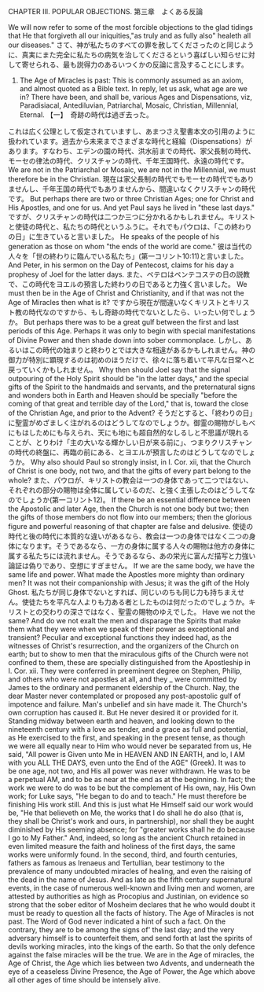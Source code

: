 CHAPTER III. POPULAR OBJECTIONS.
第三章　よくある反論

We will now refer to some of the most forcible objections to the glad tidings that He that forgiveth all our iniquities,"as truly and as fully also" healeth all our diseases."
さて、神が私たちのすべての罪を赦してくださったのと同じように、真実にまた完全に私たちの病気を治してくださるという喜ばしい知らせに対して寄せられる、最も説得力のあるいつくかの反論に言及することにします。

1. The Age of Miracles is past: This is commonly assumed as an axiom, and almost quoted as a Bible text. In reply, let us ask, what age are we in? There have been, and shall be, various Ages and Dispensations, viz, Paradisiacal, Antediluvian, Patriarchal, Mosaic, Christian, Millennial, Eternal.
【一】　奇跡の時代は過ぎ去った。

これは広く公理として仮定されていますし、あまつさえ聖書本文の引用のように扱われています。過去から未来までさまざまな時代と経綸（Dispensations）があります。すなわち、エデンの園の時代、洪水前までの時代、家父長制の時代、モーセの律法の時代、クリスチャンの時代、千年王国時代、永遠の時代です。
We are not in the Patriarchal or Mosaic, we are not in the Millennial, we must therefore be in the Christian.
現在は家父長制の時代でもモーセの時代でもありませんし、千年王国の時代でもありませんから、間違いなくクリスチャンの時代です。
But perhaps there are two or three Christian Ages; one for Christ and His Apostles, and one for us. And yet Paul says he lived in "these last days."
ですが、クリスチャンの時代は二つか三つに分かれるかもしれません。キリストと使徒の時代と、私たちの時代というふうに。それでもパウロは、「この終わりの日」に生きていると言いました。
He speaks of the people of his generation as those on whom "the ends of the world are come."
彼は当代の人々を「世の終わりに臨んでいる私たち」(第一コリント10:11)と言いました。
And Peter, in his sermon on the Day of Pentecost, claims for his day a prophesy of Joel for the latter days.
また、ペテロはペンテコステの日の説教で、この時代をヨエルの預言した終わりの日であると力強く言いました。
We must then be in the Age of Christ and Christianity, and if that was not the Age of Miracles then what is it?
ですから現在が間違いなくキリストとキリスト教の時代なのですから、もし奇跡の時代でないとしたら、いったい何でしょうか。
But perhaps there was to be a great gulf between the first and last periods of this Age. Perhaps it was only to begin with special manifestations of Divine Power and then shade down into sober commonplace.
しかし、あるいはこの時代の始まりと終わりとでは大きな相違があるかもしれません。神の御力が特別に顕現するのは初めのほうだけで、徐々に落ち着いて平凡な日常へと戻っていくかもしれません。
Why then should Joel say that the signal outpouring of the Holy Spirit should be "in the latter days," and the special gifts of the Spirit to the handmaids and servants, and the preternatural signs and wonders both in Earth and Heaven should be specially "before the coming of that great and terrible day of the Lord," that is, toward the close of the Christian Age, and prior to the Advent?
そうだとすると、「終わりの日」に聖霊がめざましく注がれるのはどうしてなのでしょうか。御霊の賜物がしもべにもはしためにも与えられ、天にも地にも超自然的なしるしと不思議が現れることが、とりわけ「主の大いなる輝かしい日が来る前に」、つまりクリスチャンの時代の終盤に、再臨の前にある、とヨエルが預言したのはどうしてなのでしょうか。
Why also should Paul so strongly insist, in I. Cor. xii, that the Church of Christ is one body, not two, and that the gifts of every part belong to the whole?
また、パウロが、キリストの教会は一つの身体であって二つではない、それぞれの部分の賜物は全体に属しているのだ、と強く主張したのはどうしてなのでしょうか(第一コリント12)。
If there be an essential difference between the Apostolic and later Age, then the Church is not one body but two; then the gifts of those members do not flow into our members; then the glorious figure and powerful reasoning of that chapter are false and delusive.
使徒の時代と後の時代に本質的な違いがあるなら、教会は一つの身体ではなく二つの身体になります。そうであるなら、一方の身体に属する人々の賜物は他方の身体に属する私たちには流れません。そうであるなら、あの栄光に富んだ描写と力強い論証は偽りであり、空想にすぎません。
If we are the same body, we have the same life and power. What made the Apostles more mighty than ordinary men? It was not their companionship with Jesus; it was the gift of the Holy Ghost.
私たちが同じ身体でないとすれば、同じいのちも同じ力も持ちまえせん。使徒たちを平凡な人よりも力ある者としたものは何だったのでしょうか。キリストとの交わりの深さではなく、聖霊の賜物のゆえでした。
Have we not the same? And do we not exalt the men and disparage the Spirits that make them what they were when we speak of their power as exceptional and transient? Peculiar and exceptional functions they indeed had, as the witnesses of Christ's resurrection, and the organizers of the Church on earth; but to show to men that the miraculous gifts of the Church were not confined to them, these are specially distinguished from the Apostleship in I. Cor. xii. They were conferred in preeminent degree on Stephen, Philip, and others who were not apostles at all, and they _ were committed by James to the ordinary and permanent eldership of the Church. Nay, the dear Master never contemplated or proposed any post-apostolic gulf of impotence and failure. Man's unbelief and sin have made it. The Church's own corruption has caused it. But He never desired it or provided for it. Standing midway between earth and heaven, and looking down to the nineteenth century with a love as tender, and a grace as full and potential, as He exercised to the first, and speaking in the present tense, as though we were all equally near to Him who would never be separated from us, He said, "All power is Given unto Me in HEAVEN AND IN EARTH, and lo, I AM with you ALL THE DAYS, even unto the End of the AGE" (Greek). It was to be one age, not two, and His all power was never withdrawn. He was to be a perpetual AM, and to be as near at the end as at the beginning. In fact; the work we were to do was to be but the complement of His own, nay, His Own work; for Luke says, "He began to do and to teach." He must therefore be finishing His work still. And this is just what He Himself said our work would be, "He that believeth on Me, the works that I do shall he do also (that is, they shall be Christ's work and ours, in partnership), nor shall they be aught diminished by His seeming absence; for "greater works shall he do because I go to My Father." And, indeed, so long as the ancient Church retained in even limited measure the faith and holiness of the first days, the same works were uniformly found. In the second, third, and fourth centuries, fathers as famous as Irenaeus and Tertullian, bear testimony to the prevalence of many undoubted miracles of healing, and even the raising of the dead in the name of Jesus. And as late as the fifth century supernatural events, in the case of numerous well-known and living men and women, are attested by authorities as high as Procopius and Justinian, on evidence so strong that the sober editor of Mosheim declares that he who would doubt it must be ready to question all the facts of history. The Age of Miracles is not past. The Word of God never indicated a hint of such a fact. On the contrary, they are to be among the signs of' the last day; and the very adversary himself is to counterfeit them, and send forth at last the spirits of devils working miracles, into the kings of the earth. So that the only defence against the false miracles will be the true. We are in the Age of miracles, the Age of Christ, the Age which lies between two Advents, and underneath the eye of a ceaseless Divine Presence, the Age of Power, the Age which above all other ages of time should be intensely alive.
